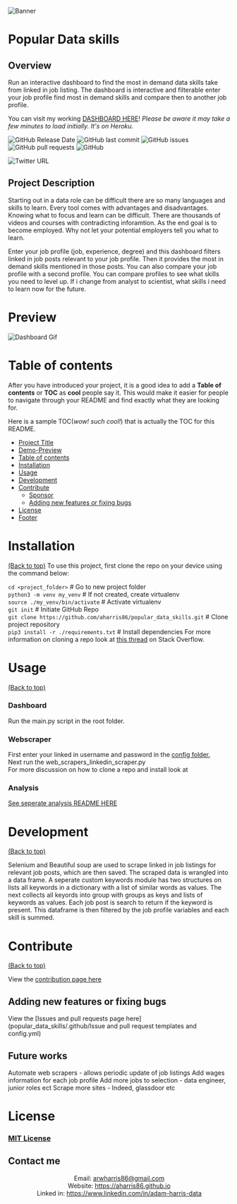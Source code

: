 <!-- Add banner here -->
![Banner](popular_data_skills/images/Popular_data_skills_banner.png)

# Popular Data skills
## Overview 
Run an interactive dashboard to find the most in demand data skills take from linked in job listing.
The dashboard is interactive and filterable enter your job profile find most in demand skills and compare then to another job profile.

You can visit my working [DASHBOARD HERE](https://popular-data-skills-dashboard.herokuapp.com)!
*Please be aware it may take a few minutes to load initially. It's on Heroku.*

<!-- Badges -->
![GitHub Release Date](https://img.shields.io/github/release-date/aharris86/popular_data_skills)
![GitHub last commit](https://img.shields.io/github/last-commit/aharris86/popular_data_skills)
![GitHub issues](https://img.shields.io/github/issues-raw/aharris86/popular_data_skills)
![GitHub pull requests](https://img.shields.io/github/issues-pr/aharris86/popular_data_skills)
![GitHub](https://img.shields.io/github/license/aharris86/popular_data_skills)

![Twitter URL](https://img.shields.io/twitter/url?url=https%3A%2F%2Fgithub.com%2Faharris86%2Fpopular_data_skills)

## Project Description
Starting out in a data role can be difficult there are so many languages and skills to learn.
Every tool comes with advantages and disadvantages.  Knowing what to focus and learn can be difficult.
There are thousands of videos and courses with contradicting inforamtion.
As the end goal is to become employed. Why not let your potential employers tell you what to learn.

Enter your job profile (job, experience, degree) and this dashboard filters linked in job posts relevant to your job profile.
Then it provides the most in demand skills mentioned in those posts.
You can also compare your job profile with a second profile. You can compare profiles to see what skills you need to level up.
If i change from analyst to scientist, what skills i need to learn now for the future.


# Preview
![Dashboard Gif](popular_data_skills/images/gif-dashboard.gif)

# Table of contents

After you have introduced your project, it is a good idea to add a **Table of contents** or **TOC** as **cool** people say it. This would make it easier for people to navigate through your README and find exactly what they are looking for.

Here is a sample TOC(*wow! such cool!*) that is actually the TOC for this README.

- [Project Title](#project-title)
- [Demo-Preview](#preview)
- [Table of contents](#table-of-contents)
- [Installation](#installation)
- [Usage](#usage)
- [Development](#development)
- [Contribute](#contribute)
    - [Sponsor](#sponsor)
    - [Adding new features or fixing bugs](#adding-new-features-or-fixing-bugs)
- [License](#license)
- [Footer](#footer)

# Installation
[(Back to top)](#table-of-contents)
To use this project, first clone the repo on your device using the command below:

```cd <project_folder>```  # Go to new project folder  
```python3 -m venv my_venv``` # If not created, create virtualenv  
```source ./my_venv/bin/activate``` # Activate virtualenv  
```git init``` # Initiate GitHub Repo  
```git clone https://github.com/aharris86/popular_data_skills.git``` # Clone project repository  
```pip3 install -r ./requirements.txt``` # Install dependencies
For more information on cloning a repo look at
[this thread](https://stackoverflow.com/questions/60719286/actions-for-creating-venv-in-python-and-clone-a-git-repo)
on Stack Overflow.

# Usage
[(Back to top)](#table-of-contents)  
### Dashboard
Run the main.py script in the root folder.
### Webscraper
First enter your linked in username and password in the [config folder.](popular_data_skills/config)  
Next run the web_scrapers_linkedin_scraper.py  
For more discussion on how to clone a repo and install look at
### Analysis
[See seperate analysis README HERE ](popular_data_skills/exploratory_analysis)  


# Development
[(Back to top)](#table-of-contents)

Selenium and Beautiful soup are used to scrape linked in job listings for relevant job posts, which are then saved.
The scraped data is wrangled into a data frame. A seperate custom  keywords module has two structures on lists all
keywords in a dictionary with a list of similar words as values. The next collects all keyords into group with groups as keys and
lists of keywords as values. Each job post is search to return if the keyword is present.
This dataframe is then filtered by the job profile variables and each skill is summed.

# Contribute
[(Back to top)](#table-of-contents)  

View the [contribution page here](popular_data_skills/.github/CONTRIBUTING.md)

## Adding new features or fixing bugs

View the [Issues and pull requests page here](popular_data_skills/.github/Issue and pull request templates and config.yml)

## Future works
Automate web scrapers - allows periodic update of job listings
Add wages information for each job profile
Add more jobs to selection - data engineer, junior roles ect
Scrape more sites - Indeed, glassdoor etc

# License
### [MIT License](https://github.com/aharris86/popular_data_skills/blob/master/LICENCE.md)

## Contact me 
<div align="center">

Email: arwharris86@gmail.com  
Website:  https://aharris86.github.io  
Linked in: https://www.linkedin.com/in/adam-harris-data  

</div>
